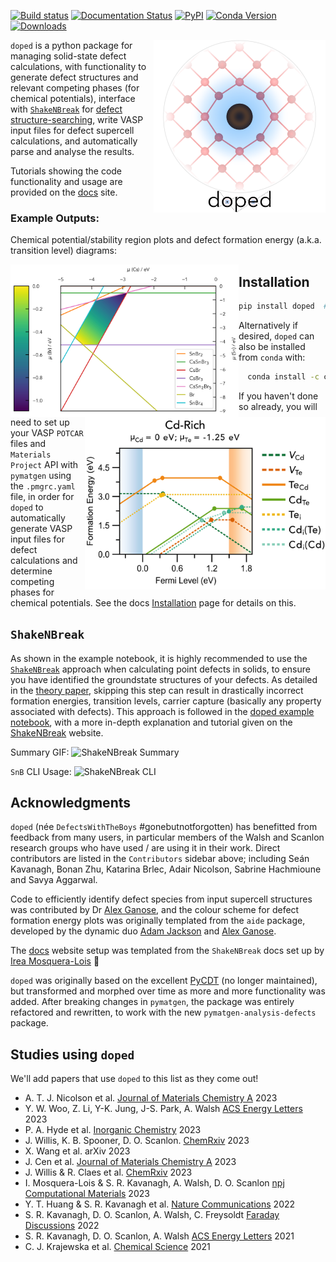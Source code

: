 [![Build status](https://github.com/SMTG-UCL/doped/actions/workflows/build_and_test.yml/badge.svg)](https://github.com/SMTG-UCL/doped/actions)
[![Documentation Status](https://readthedocs.org/projects/doped/badge/?version=latest&style=flat)](https://doped.readthedocs.io/en/latest/)
[![PyPI](https://img.shields.io/pypi/v/doped)](https://pypi.org/project/doped)
[![Conda Version](https://img.shields.io/conda/vn/conda-forge/doped.svg)](https://anaconda.org/conda-forge/doped)
[![Downloads](https://img.shields.io/pypi/dm/doped)](https://pypi.org/project/doped)

<img align="right" width="275" src="docs/doped_v2_logo.png">`doped` is a python package for
managing solid-state defect calculations, with functionality to
generate defect structures and relevant competing phases (for chemical potentials), interface with
[`ShakeNBreak`](https://shakenbreak.readthedocs.io) for
[defect structure-searching](https://www.nature.com/articles/s41524-023-00973-1), write VASP input files for defect
supercell calculations, and automatically parse and analyse the results.

Tutorials showing the code functionality and usage are provided on the [docs](https://doped.readthedocs.io/en/latest/) site.

### Example Outputs:
Chemical potential/stability region plots and defect formation energy (a.k.a. transition level) diagrams:

<img align="left" src="docs/doped_chempot_plotting.png" width="365"> <img src="docs/doped_TLD_plot.png" width="385" align="right">

## Installation
```bash
pip install doped  # install doped and dependencies
```

Alternatively if desired, `doped` can also be installed from `conda` with:

```bash
  conda install -c conda-forge doped
```

If you haven't done so already, you will need to set up your VASP `POTCAR` files and `Materials Project` API with `pymatgen` using the `.pmgrc.yaml` file, in order for `doped` to automatically generate VASP input files for defect calculations and determine competing phases for chemical potentials.
See the docs [Installation](https://doped.readthedocs.io/en/latest/Installation.html) page for details on this.



## `ShakeNBreak`
As shown in the example notebook, it is highly recommended to use the [`ShakeNBreak`](https://shakenbreak.readthedocs.io/en/latest/) approach when calculating point defects in solids, to ensure you have identified the groundstate structures of your defects. As detailed in the [theory paper](https://arxiv.org/abs/2207.09862), skipping this step can result in drastically incorrect formation energies, transition levels, carrier capture (basically any property associated with defects). This approach is followed in the [doped example notebook](https://github.com/SMTG-UCL/doped/blob/master/dope_Example_Notebook.ipynb), with a more in-depth explanation and tutorial given on the [ShakeNBreak](https://shakenbreak.readthedocs.io/en/latest/) website.

Summary GIF:
![ShakeNBreak Summary](docs/SnB_Supercell_Schematic_PES_2sec_Compressed.gif)

`SnB` CLI Usage:
![ShakeNBreak CLI](docs/SnB_CLI.gif)


## Acknowledgments
`doped` (née `DefectsWithTheBoys` #gonebutnotforgotten) has benefitted from feedback from many users, in particular
members of the Walsh and Scanlon research groups who have used / are using it in their work. Direct contributors are
listed in the `Contributors` sidebar above; including Seán Kavanagh, Bonan Zhu, Katarina Brlec, Adair Nicolson,
Sabrine Hachmioune and Savya Aggarwal.

Code to efficiently identify defect species from input supercell structures was contributed by Dr
[Alex Ganose](https://github.com/utf), and the colour scheme for defect formation energy plots was originally templated from
the `aide` package, developed by the dynamic duo [Adam Jackson](https://github.com/ajjackson) and [Alex Ganose](https://github.com/utf).

The [docs](https://readthedocs.io) website setup was templated from the `ShakeNBreak` docs set up by [Irea Mosquera-Lois](https://scholar.google.com/citations?user=oIMzt0cAAAAJ&hl=en) 🙌

`doped` was originally based on the excellent
[PyCDT](https://www.sciencedirect.com/science/article/pii/S0010465518300079) (no longer maintained), but transformed
and morphed over time as more and more functionality was added. After breaking changes in `pymatgen`, the package was
entirely refactored and rewritten, to work with the new
`pymatgen-analysis-defects` package.

## Studies using `doped`

We'll add papers that use `doped` to this list as they come out!

- A. T. J. Nicolson et al. [Journal of Materials Chemistry A](https://doi.org/10.1039/D3TA02429F) 2023
- Y. W. Woo, Z. Li, Y-K. Jung, J-S. Park, A. Walsh [ACS Energy Letters](https://doi.org/10.1021/acsenergylett.2c02306) 2023
- P. A. Hyde et al. [Inorganic Chemistry](https://doi.org/10.1021/acs.inorgchem.3c01510) 2023
- J. Willis, K. B. Spooner, D. O. Scanlon. [ChemRxiv](https://chemrxiv.org/engage/chemrxiv/article-details/64c29140ce23211b20a787bb) 2023
- X. Wang et al. arXiv 2023
- J. Cen et al. [Journal of Materials Chemistry A](https://doi.org/10.1039/D3TA00532A) 2023
- J. Willis & R. Claes et al. [ChemRxiv](https://doi.org/10.26434/chemrxiv-2023-lttnf) 2023
- I. Mosquera-Lois & S. R. Kavanagh, A. Walsh, D. O. Scanlon [npj Computational Materials](https://www.nature.com/articles/s41524-023-00973-1) 2023
- Y. T. Huang & S. R. Kavanagh et al. [Nature Communications](https://www.nature.com/articles/s41467-022-32669-3) 2022
- S. R. Kavanagh, D. O. Scanlon, A. Walsh, C. Freysoldt [Faraday Discussions](https://doi.org/10.1039/D2FD00043A) 2022
- S. R. Kavanagh, D. O. Scanlon, A. Walsh [ACS Energy Letters](https://pubs.acs.org/doi/full/10.1021/acsenergylett.1c00380) 2021
- C. J. Krajewska et al. [Chemical Science](https://doi.org/10.1039/D1SC03775G) 2021

